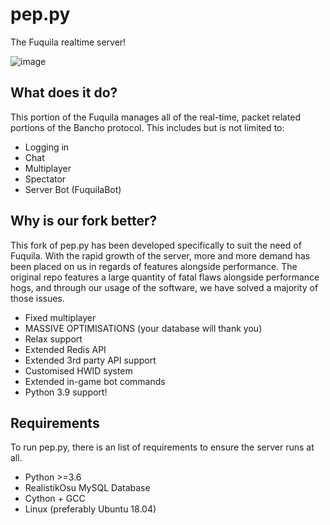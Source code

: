 # pep.py
The Fuquila realtime server!

![image](https://user-images.githubusercontent.com/36131887/118535385-4fd4c200-b742-11eb-8886-7ba8463b8d57.png)

## What does it do?
This portion of the Fuquila manages all of the real-time, packet related portions of the Bancho protocol. This includes but is not limited to:
- Logging in
- Chat
- Multiplayer
- Spectator
- Server Bot (FuquilaBot)

## Why is our fork better?
This fork of pep.py has been developed specifically to suit the need of Fuquila. With the rapid growth of the server, more and more demand has been placed on us in regards of features alongside performance. The original repo features a large quantity of fatal flaws alongside performance hogs, and through our usage of the software, we have solved a majority of those issues.

- Fixed multiplayer
- MASSIVE OPTIMISATIONS (your database will thank you)
- Relax support
- Extended Redis API
- Extended 3rd party API support
- Customised HWID system
- Extended in-game bot commands
- Python 3.9 support!

## Requirements
To run pep.py, there is an list of requirements to ensure the server runs at all.
- Python >=3.6
- RealistikOsu MySQL Database
- Cython + GCC
- Linux (preferably Ubuntu 18.04)
